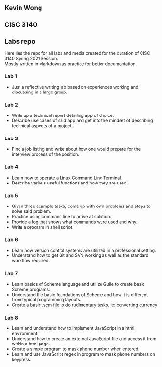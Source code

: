 ## Kevin Wong
## CISC 3140
## Labs repo

Here lies the repo for all labs and media created for the duration of CISC 3140 Spring 2021 Session.  
Mostly written in Markdown as practice for better documentation.

### Lab 1
- Just a reflective writing lab based on experiences working and discussing in a large group.

### Lab 2
- Write up a technical report detailing app of choice. 
- Describe use cases of said app and get into the mindset of describing technical aspects of a project.

### Lab 3
- Find a job listing and write about how one would prepare for the interview process of the position.

### Lab 4
- Learn how to operate a Linux Command Line Terminal. 
- Describe various useful functions and how they are used.

### Lab 5
- Given three example tasks, come up with own problems and steps to solve said problem. 
- Practice using command line to arrive at solution.
- Provide a log that shows what commands were used and why.
- Write a program in shell script.

### Lab 6
- Learn how version control systems are utilized in a professional setting.
- Understand how to get Git and SVN working as well as the standard workflow required.

### Lab 7
- Learn basics of Scheme language and utilize Guile to create basic Scheme programs.
- Understand the basic foundations of Scheme and how it is different from typical programming layouts.
- Create a basic .scm file to do rudimentary tasks. ie: converting currency

### Lab 8
- Learn and understand how to implement JavaScript in a html environment. 
- Understand how to create an external JavaScript file and access it from within a html page.
- Create a simple program to mask phone number when entered.
- Learn and use JavaScript regex in program to mask phone numbers on keypress.

